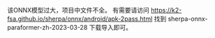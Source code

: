 该ONNX模型过大，项目中文件不全。
有需要请访问 https://k2-fsa.github.io/sherpa/onnx/android/apk-2pass.html 找到 sherpa-onnx-paraformer-zh-2023-03-28 下载导入即可。



